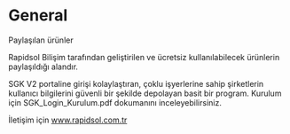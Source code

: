 # General
Paylaşılan ürünler

Rapidsol Bilişim tarafından geliştirilen ve ücretsiz kullanılabilecek ürünlerin paylaşıldığı alandır.

SGK V2 portaline girişi kolaylaştıran, çoklu işyerlerine sahip şirketlerin kullanıcı bilgilerini güvenli bir şekilde depolayan basit bir program.
Kurulum için SGK_Login_Kurulum.pdf dokumanını inceleyebilirsiniz.

İletişim için www.rapidsol.com.tr
